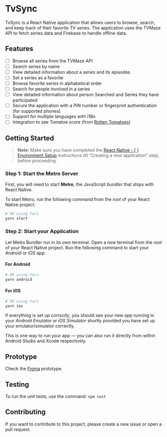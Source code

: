 # TvSync

TvSync is a React Native application that allows users to browse, search, and keep track of their favorite TV series. The application uses the TVMaze API to fetch series data and Firebase to handle offline data.

## Features

- [ ] Browse all series from the TVMaze API
- [ ] Search series by name
- [ ] View detailed information about a series and its episodes
- [ ] Set a series as a favorite
- [ ] Browse favorite series in alphabetical order
- [ ] Search for people involved in a series
- [ ] View detailed information about person Searched and Series they have participated
- [ ] Secure the application with a PIN number or fingerprint authentication (for supported phones)
- [ ] Support for multiple languages with i18n
- [ ] Integration to see Tomatoe score (from [Rotten Tomatoes](https://www.rottentomatoes.com/))

## Getting Started

> **Note**: Make sure you have completed the [React Native - [ ] Environment Setup](https://reactnative.dev/docs/environment-setup) instructions till "Creating a new application" step, before proceeding.

### Step 1: Start the Metro Server

First, you will need to start **Metro**, the JavaScript _bundler_ that ships _with_ React Native.

To start Metro, run the following command from the _root_ of your React Native project:

```bash
# OR using Yarn
yarn start
```

### Step 2: Start your Application

Let Metro Bundler run in its _own_ terminal. Open a _new_ terminal from the _root_ of your React Native project. Run the following command to start your _Android_ or _iOS_ app:

#### For Android

```bash
# OR using Yarn
yarn android
```

#### For iOS

```bash
# OR using Yarn
yarn ios
```

If everything is set up _correctly_, you should see your new app running in your _Android Emulator_ or _iOS Simulator_ shortly provided you have set up your emulator/simulator correctly.

This is one way to run your app — you can also run it directly from within Android Studio and Xcode respectively.

## Prototype

Check the [Figma](https://www.figma.com/file/9suzZU0Ua9oGhaKkJHyq2C/TVSync?type=design&node-id=1:23&mode=design&t=klcIIp11l7kfrw8s-1) prototype.

## Testing

To run the unit tests, use the command: `npm test`

## Contributing

If you want to contribute to this project, please create a new issue or open a pull request.
